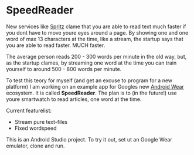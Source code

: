 SpeedReader
===========
New services like [Spritz](http://www.spritzinc.com/) clame that you are able to read text much faster if you dont have to move
youre eyes around a page. By showing one and one word of max 13 characters at the time, like a stream, the startup says that you are able to read
faster. MUCH faster. 

The average person reads 200 - 300 words per minute in the old way, but, as the startup clames, by streaming one word at the time
you can train yourself to around 500 - 800 words per minute.

To test this teory for myself (and get an excuse to program for a new platform) I am working on an example app for Googles new [Android
Wear](https://developer.android.com/wear/index.html) ecosystem. It is called **SpeedReader**. The plan is to (in the future!) use
youre smartwatch to read articles, one word at the time.

Current featurelist: 

- Stream pure text-files
- Fixed wordspeed

This is an Android Studio project. To try it out, set ut an Google Wear emulator, clone and run.
